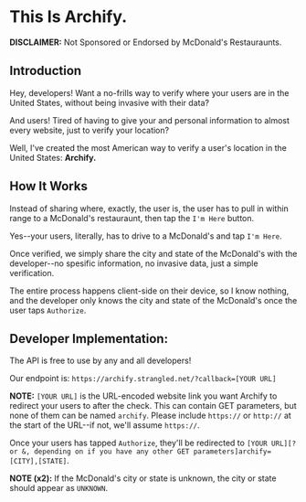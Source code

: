 # This Is Archify.
**DISCLAIMER:** Not Sponsored or Endorsed by McDonald's Restauraunts.
## Introduction
Hey, developers! Want a no-frills way to verify where your users are in the United States, without being invasive with their data? 

And users! Tired of having to give your and personal information to almost every website, just to verify your location?

Well, I've created the most American way to verify a user's location in the United States: **Archify.**
## How It Works
Instead of sharing where, exactly, the user is, the user has to pull in within range to a McDonald's restauraunt, then tap the `I'm Here` button.

Yes--your users, literally, has to drive to a McDonald's and tap `I'm Here`.

Once verified, we simply share the city and state of the McDonald's with the developer--no spesific information, no invasive data, just a simple verification.

The entire process happens client-side on their device, so I know nothing, and the developer only knows the city and state of the McDonald's once the user taps `Authorize`.
## Developer Implementation:
The API is free to use by any and all developers!

Our endpoint is: `https://archify.strangled.net/?callback=[YOUR URL]`

**NOTE:** `[YOUR URL]` is the URL-encoded website link you want Archify to redirect your users to after the check. This can contain GET parameters, but none of them can be named `archify`. Please include `https://` or `http://` at the start of the URL--if not, we'll assume `https://`. 

Once your users has tapped `Authorize`, they'll be redirected to `[YOUR URL][? or &, depending on if you have any other GET parameters]archify=[CITY],[STATE]`. 

**NOTE (x2):** If the McDonald's city or state is unknown, the city or state should appear as `UNKNOWN`.
